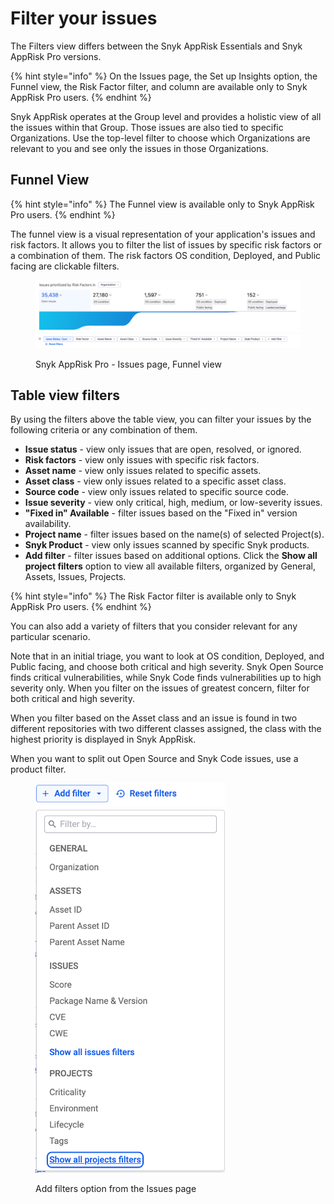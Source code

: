 # Filter your issues

The Filters view differs between the Snyk AppRisk Essentials and Snyk AppRisk Pro versions.&#x20;

{% hint style="info" %}
On the Issues page, the Set up Insights option, the Funnel view, the Risk Factor filter, and column are available only to Snyk AppRisk Pro users.
{% endhint %}

Snyk AppRisk operates at the Group level and provides a holistic view of all the issues within that Group. Those issues are also tied to specific Organizations. Use the top-level filter to choose which Organizations are relevant to you and see only the issues in those Organizations.

## Funnel View

{% hint style="info" %}
The Funnel view is available only to Snyk AppRisk Pro users.
{% endhint %}

The funnel view is a visual representation of your application's issues and risk factors. It allows you to filter the list of issues by specific risk factors or a combination of them. The risk factors OS condition, Deployed, and Public facing are clickable filters.

<figure><img src="../../../.gitbook/assets/image (468).png" alt="Snyk AppRisk Pro - Issues page, Funnel view"><figcaption><p>Snyk AppRisk Pro - Issues page, Funnel view</p></figcaption></figure>

## Table view filters

By using the filters above the table view, you can filter your issues by the following criteria or any combination of them.

* **Issue status** - view only issues that are open, resolved, or ignored.
* **Risk factors** - view only issues with specific risk factors.
* **Asset name** - view only issues related to specific assets.
* **Asset class** - view only issues related to a specific asset class.
* **Source code** - view only issues related to specific source code.
* **Issue severity** - view only critical, high, medium, or low-severity issues.
* **"Fixed in" Available** - filter issues based on the "Fixed in" version availability.
* **Project name** - filter issues based on the name(s) of selected Project(s).
* **Snyk Product** - view only issues scanned by specific Snyk products.
* **Add filter** - filter issues based on additional options. Click the **Show all project filters** option to view all available filters, organized by General, Assets, Issues, Projects.

{% hint style="info" %}
The Risk Factor filter is available only to Snyk AppRisk Pro users.
{% endhint %}

You can also add a variety of filters that you consider relevant for any particular scenario.

Note that in an initial triage, you want to look at OS condition, Deployed, and Public facing, and choose both critical and high severity. Snyk Open Source finds critical vulnerabilities, while Snyk Code finds vulnerabilities up to high severity only. When you filter on the issues of greatest concern, filter for both critical and high severity.

When you filter based on the Asset class and an issue is found in two different repositories with two different classes assigned, the class with the highest priority is displayed in Snyk AppRisk.

When you want to split out Open Source and Snyk Code issues, use a product filter.

<div align="left">

<figure><img src="../../../.gitbook/assets/image (452).png" alt="Add filters option from the Issues page" width="303"><figcaption><p>Add filters option from the Issues page</p></figcaption></figure>

</div>

